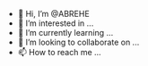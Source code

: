 - 👋 Hi, I’m @ABREHE
- 👀 I’m interested in ...
- 🌱 I’m currently learning ...
- 💞️ I’m looking to collaborate on ...
- 📫 How to reach me ...

<!---
ABREHE/ABREHE is a ✨ special ✨ repository because its `README.md` (this file) appears on your GitHub profile.
You can click the Preview link to take a look at your changes.
--->
